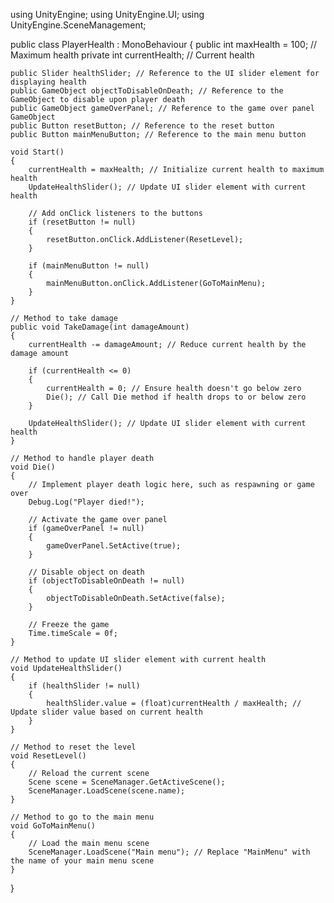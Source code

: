 using UnityEngine;
using UnityEngine.UI;
using UnityEngine.SceneManagement;

public class PlayerHealth : MonoBehaviour
{
    public int maxHealth = 100; // Maximum health
    private int currentHealth; // Current health

    public Slider healthSlider; // Reference to the UI slider element for displaying health
    public GameObject objectToDisableOnDeath; // Reference to the GameObject to disable upon player death
    public GameObject gameOverPanel; // Reference to the game over panel GameObject
    public Button resetButton; // Reference to the reset button
    public Button mainMenuButton; // Reference to the main menu button

    void Start()
    {
        currentHealth = maxHealth; // Initialize current health to maximum health
        UpdateHealthSlider(); // Update UI slider element with current health

        // Add onClick listeners to the buttons
        if (resetButton != null)
        {
            resetButton.onClick.AddListener(ResetLevel);
        }

        if (mainMenuButton != null)
        {
            mainMenuButton.onClick.AddListener(GoToMainMenu);
        }
    }

    // Method to take damage
    public void TakeDamage(int damageAmount)
    {
        currentHealth -= damageAmount; // Reduce current health by the damage amount

        if (currentHealth <= 0)
        {
            currentHealth = 0; // Ensure health doesn't go below zero
            Die(); // Call Die method if health drops to or below zero
        }

        UpdateHealthSlider(); // Update UI slider element with current health
    }

    // Method to handle player death
    void Die()
    {
        // Implement player death logic here, such as respawning or game over
        Debug.Log("Player died!");

        // Activate the game over panel
        if (gameOverPanel != null)
        {
            gameOverPanel.SetActive(true);
        }

        // Disable object on death
        if (objectToDisableOnDeath != null)
        {
            objectToDisableOnDeath.SetActive(false);
        }

        // Freeze the game
        Time.timeScale = 0f;
    }

    // Method to update UI slider element with current health
    void UpdateHealthSlider()
    {
        if (healthSlider != null)
        {
            healthSlider.value = (float)currentHealth / maxHealth; // Update slider value based on current health
        }
    }

    // Method to reset the level
    void ResetLevel()
    {
        // Reload the current scene
        Scene scene = SceneManager.GetActiveScene();
        SceneManager.LoadScene(scene.name);
    }

    // Method to go to the main menu
    void GoToMainMenu()
    {
        // Load the main menu scene
        SceneManager.LoadScene("Main menu"); // Replace "MainMenu" with the name of your main menu scene
    }
}
